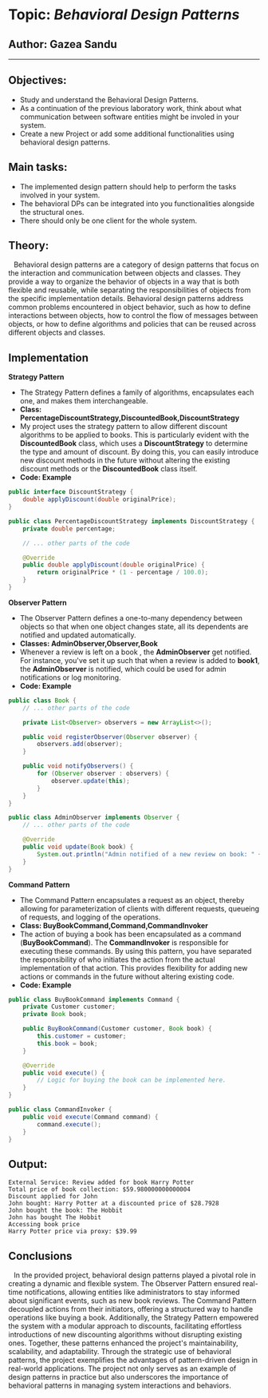 # Topic: *Behavioral Design Patterns*

## Author: Gazea Sandu

----

## Objectives:

* Study and understand the Behavioral Design Patterns.
* As a continuation of the previous laboratory work, think about what communication between software entities might be involed in your system.
* Create a new Project or add some additional functionalities using behavioral design patterns.

## Main tasks:
* The implemented design pattern should help to perform the tasks involved in your system.
* The behavioral DPs can be integrated into you functionalities alongside the structural ones.
* There should only be one client for the whole system.


## Theory:
&ensp; Behavioral design patterns are a category of design patterns that focus on the interaction and communication between objects and classes. They provide a way to organize the behavior of objects in a way that is both flexible and reusable, while separating the responsibilities of objects from the specific implementation details. Behavioral design patterns address common problems encountered in object behavior, such as how to define interactions between objects, how to control the flow of messages between objects, or how to define algorithms and policies that can be reused across different objects and classes.
## Implementation
__Strategy Pattern__
* The Strategy Pattern defines a family of algorithms, encapsulates each one, and makes them interchangeable.
* __Class: PercentageDiscountStrategy,DiscountedBook,DiscountStrategy__ 
* My project uses the strategy pattern to allow different discount algorithms to be applied to books. This is particularly evident with the __DiscountedBook__ class, which uses a __DiscountStrategy__ to determine the type and amount of discount. By doing this, you can easily introduce new discount methods in the future without altering the existing discount methods or the __DiscountedBook__ class itself.
* __Code: Example__
```java
public interface DiscountStrategy {
    double applyDiscount(double originalPrice);
}

public class PercentageDiscountStrategy implements DiscountStrategy {
    private double percentage;

    // ... other parts of the code

    @Override
    public double applyDiscount(double originalPrice) {
        return originalPrice * (1 - percentage / 100.0);
    }
}

```

__Observer Pattern__
* The Observer Pattern defines a one-to-many dependency between objects so that when one object changes state, all its dependents are notified and updated automatically.
* __Classes: AdminObserver,Observer,Book__
* Whenever a review is left on a book , the __AdminObserver__ get notified. For instance, you've set it up such that when a review is added to __book1__, the __AdminObserver__ is notified, which could be used for admin notifications or log monitoring.
* __Code: Example__
```java
public class Book {
    // ... other parts of the code

    private List<Observer> observers = new ArrayList<>();

    public void registerObserver(Observer observer) {
        observers.add(observer);
    }

    public void notifyObservers() {
        for (Observer observer : observers) {
            observer.update(this);
        }
    }
}

public class AdminObserver implements Observer {
    // ... other parts of the code

    @Override
    public void update(Book book) {
        System.out.println("Admin notified of a new review on book: " + book.getTitle());
    }
}

```
__Command Pattern__
* The Command Pattern encapsulates a request as an object, thereby allowing for parameterization of clients with different requests, queueing of requests, and logging of the operations.
* __Class: BuyBookCommand,Command,CommandInvoker__
* The action of buying a book has been encapsulated as a command (__BuyBookCommand__). The __CommandInvoker__ is responsible for executing these commands. By using this pattern, you have separated the responsibility of who initiates the action from the actual implementation of that action. This provides flexibility for adding new actions or commands in the future without altering existing code.
* __Code: Example__
```java
public class BuyBookCommand implements Command {
    private Customer customer;
    private Book book;

    public BuyBookCommand(Customer customer, Book book) {
        this.customer = customer;
        this.book = book;
    }

    @Override
    public void execute() {
        // Logic for buying the book can be implemented here.
    }
}

public class CommandInvoker {
    public void execute(Command command) {
        command.execute();
    }
}

```

## Output:
```
External Service: Review added for book Harry Potter
Total price of book collection: $59.980000000000004
Discount applied for John
John bought: Harry Potter at a discounted price of $28.7928
John bought the book: The Hobbit
John has bought The Hobbit
Accessing book price
Harry Potter price via proxy: $39.99

```


## Conclusions 
&ensp; In the provided project, behavioral design patterns played a pivotal role in creating a dynamic and flexible system. The Observer Pattern ensured real-time notifications, allowing entities like administrators to stay informed about significant events, such as new book reviews. The Command Pattern decoupled actions from their initiators, offering a structured way to handle operations like buying a book. Additionally, the Strategy Pattern empowered the system with a modular approach to discounts, facilitating effortless introductions of new discounting algorithms without disrupting existing ones. Together, these patterns enhanced the project's maintainability, scalability, and adaptability. Through the strategic use of behavioral patterns, the project exemplifies the advantages of pattern-driven design in real-world applications. The project not only serves as an example of design patterns in practice but also underscores the importance of behavioral patterns in managing system interactions and behaviors.
